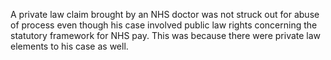 A private law claim brought by an NHS doctor was not struck out for abuse of process even though his case involved public law rights concerning the statutory framework for NHS pay. This was because there were private law elements to his case as well.